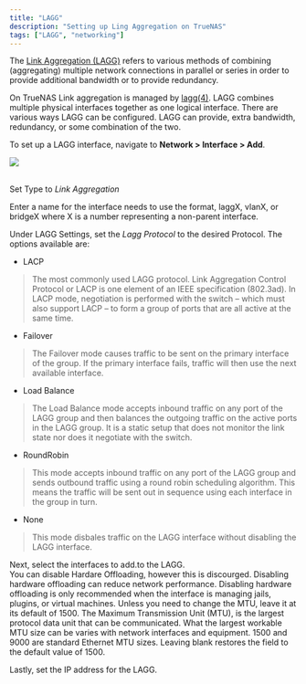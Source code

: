 ```yaml
---
title: "LAGG"
description: "Setting up Ling Aggregation on TrueNAS"
tags: ["LAGG", "networking"]
---
```


The [Link Aggregation (LAGG)](https://tools.ietf.org/html/rfc7424) refers to various methods of combining (aggregating) multiple network connections in parallel or series  in order to provide additional bandwidth or to provide redundancy.

On TrueNAS Link aggregation is managed by [lagg(4)](https://www.freebsd.org/cgi/man.cgi?lagg(4)). LAGG combines multiple physical interfaces together as one logical interface. There are various ways LAGG can be configured.  LAGG can provide, extra bandwidth, redundancy, or some combination of the two.

To set up a LAGG interface, navigate to **Network > Interface > Add**.

<img src="/images/tn-add-lagg-interface.png">
<br><br>


Set Type to *Link Aggregation*

Enter a name for the interface needs to use the format, laggX, vlanX, or bridgeX where X is a number representing a non-parent interface.


Under LAGG Settings, set the *Lagg Protocol* to the desired Protocol.  The options available are:

+ LACP
 > The most commonly used LAGG protocol.  Link Aggregation Control Protocol or LACP is one element of an IEEE specification (802.3ad). In LACP mode, negotiation is performed with the switch – which must also support LACP – to form a group of ports that are all active at the same time.

+ Failover
 > The Failover mode causes traffic to be sent on the primary interface of the group. If the primary interface fails, traffic will then use the next available interface.

+ Load Balance
 > The Load Balance mode accepts inbound traffic on any port of the LAGG group and then balances the outgoing traffic on the active ports in the LAGG group. It is a static setup that does not monitor the link state nor does it negotiate with the switch.

+ RoundRobin
 > This mode accepts inbound traffic on any port of the LAGG group and sends outbound traffic using a round robin scheduling algorithm. This means the traffic will be sent out in sequence using each interface in the group in turn.

+ None
 > This mode disbales traffic on the LAGG interface without disabling the LAGG interface.


Next, select the interfaces to add.to the LAGG.  
You can disable Hardare Offloading, however this is discourged.
Disabling hardware offloading can reduce network performance. 
Disabling hardware offloading is only recommended when the interface is managing jails, plugins, or virtual machines.
Unless you need to change the MTU, leave it at its default of 1500. The Maximum Transmission Unit (MTU), is the largest protocol data unit that can be communicated. What the largest workable MTU size can be varies with network interfaces and equipment. 1500 and 9000 are standard Ethernet MTU sizes. Leaving blank restores the field to the default value of 1500.

Lastly, set the IP address for the LAGG.
